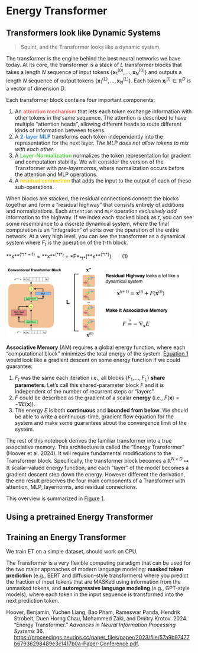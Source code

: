 # Energy Transformer


<!-- WARNING: THIS FILE WAS AUTOGENERATED! DO NOT EDIT! -->

<style>
    .red { color:rgb(247, 109, 104); }
    .blue { color:rgb(64, 130, 200); }
    .green { color:rgb(89, 203, 78); }
    .yellow { color:rgb(252, 211, 28); }
</style>

## Transformers look like Dynamic Systems

> Squint, and the Transformer looks like a dynamic system.

The transformer is the engine behind the best neural networks we have
today. At its core, the transformer is a stack of *L* transformer blocks
that takes a length *N* sequence of input tokens
{**x**<sub>1</sub><sup>(0)</sup>, …, **x**<sub>*N*</sub><sup>(0)</sup>}
and outputs a length *N* sequence of output tokens
{**x**<sub>1</sub><sup>(*L*)</sup>, …, **x**<sub>*N*</sub><sup>(*L*)</sup>}.
Each token **x**<sub>*i*</sub><sup>(*l*)</sup> ∈ ℝ<sup>*D*</sup> is a
vector of dimension *D*.

Each transformer block contains four important components:

1.  An <span class="red">**attention mechanism**</span> that lets each
    token exchange information with other tokens in the same sequence.
    The attention is described to have multiple “attention heads”,
    allowing different heads to route different kinds of information
    between tokens.
2.  A <span class="blue">**2-layer MLP**</span> transforms each token
    independently into the representation for the next layer. *The MLP
    does not allow tokens to mix with each other.*
3.  A <span class="green">**Layer-Normalization**</span> normalizes the
    token representation for gradient and computation stability. We will
    consider the version of the Transformer with *pre-layernorms*, where
    normalization occurs before the attention and MLP operations.
4.  A <span class="yellow">**residual connection**</span> that adds the
    input to the output of each of these sub-operations.

When blocks are stacked, the residual connections connect the blocks
together and form a “residual highway” that consists entirely of
additions and normalizations. Each `Attention` and `MLP` operation
*exclusively add* information to the highway. If we index each stacked
block as *t*, you can see some resemblance to a discrete dynamical
system, where the final computation is an “integration” of sorts over
the operation of the entire network. At a very high level, you can see
the transformer as a dynamical system where *F*<sub>*t*</sub> is the
operation of the *t*-th block.

<span id="eq-generic-dynamical-system">
**x**<sup>(*t* + 1)</sup> = **x**<sup>(*t*)</sup> + *F*<sub>*t*</sub>(**x**<sup>(*t*)</sup>)   (1)
</span>

![](./figs/standard-transformer.png)

**Associative Memory** (AM) requires a global energy function, where
each “computational block” minimizes the total energy of the system.
<a href="#eq-generic-dynamical-system"
class="quarto-xref">Equation 1</a> would look like a gradient descent on
some energy function if we could guarantee:

1.  *F*<sub>*t*</sub> was the same each iteration i.e., all blocks
    {*F*<sub>1</sub>, …, *F*<sub>*L*</sub>} **share parameters**. Let’s
    call this shared-parameter block *F* and it is independent of the
    number of recurrent steps or “layers”.
2.  *F* could be described as the gradient of a scalar **energy** (i.e.,
    *F*(**x**) = −∇*E*(**x**)).
3.  The energy *E* is both **continuous** and **bounded from below**. We
    should be able to write a continuous-time, gradient flow equation
    for the system and make some guarantees about the convergence limit
    of the system.

The rest of this notebook derives the familiar transformer into a true
associative memory. This architecture is called the “Energy Transformer”
(Hoover et al. 2024). It will require fundamental modifications to the
Transformer block. Specifically, the transformer block becomes a
ℝ<sup>*N* × *D*</sup> ↦ ℝ scalar-valued energy function, and each
“layer” of the model becomes a gradient descent step down the energy.
However different the derivation, the end result preserves the four main
components of a Transformer with attention, MLP, layernorms, and
residual connections.

This overview is summarized in
<a href="#fig-standard-transformer" class="quarto-xref">Figure 1</a>.

## Using a pretrained Energy Transformer

## Training an Energy Transformer

We train ET on a simple dataset, should work on CPU.

The Transformer is a very flexible computing paradigm that can be used
for the two major approaches of modern language modeling: **masked token
prediction** (e.g., BERT and diffusion-style transformers) where you
predict the fraction of input tokens that are MASKed using information
from the unmasked tokens, and **autoregressive language modeling**
(e.g., GPT-style models), where each token in the input sequence is
transformed into the next prediction token.

<div id="refs" class="references csl-bib-body hanging-indent"
entry-spacing="0">

<div id="ref-hoover2024energy" class="csl-entry">

Hoover, Benjamin, Yuchen Liang, Bao Pham, Rameswar Panda, Hendrik
Strobelt, Duen Horng Chau, Mohammed Zaki, and Dmitry Krotov. 2024.
“Energy Transformer.” *Advances in Neural Information Processing
Systems* 36.
<https://proceedings.neurips.cc/paper_files/paper/2023/file/57a9b97477b67936298489e3c1417b0a-Paper-Conference.pdf>.

</div>

</div>
